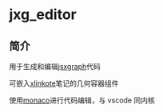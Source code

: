 # jxg_editor

## 简介

用于生成和编辑[jsxgraph](https://jsxgraph.org)代码

可嵌入[xlinkote](https://xlinkote.netlify.app/)笔记的几何容器组件

使用[monaco](https://github.com/microsoft/monaco-editor)进行代码编辑，与 vscode 同内核
